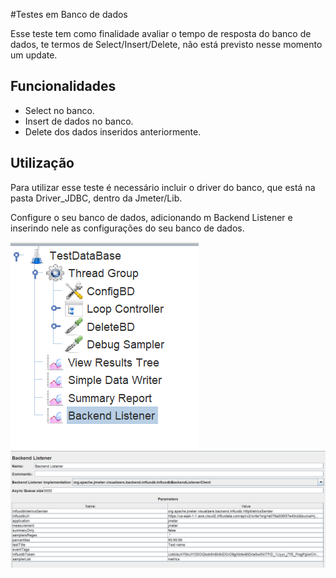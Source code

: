 #Testes em Banco de dados

Esse teste tem como finalidade avaliar o tempo de resposta do banco de dados, te termos de Select/Insert/Delete, não está previsto nesse momento um update.

## Funcionalidades

- Select no banco.
- Insert de dados no banco.
- Delete dos dados inseridos anteriormente.

## Utilização

Para utilizar esse teste é necessário incluir o driver do banco, que está na pasta Driver_JDBC, dentro da Jmeter/Lib.

Configure o seu banco de dados, adicionando m Backend Listener e inserindo nele as configurações do seu banco de dados.

![Backend Listener](/TestDataBase/img/Backend_Listener.png "Backend Listener")
![Config Banco](/TestDataBase/img/config_banco.png "Config Banco")
